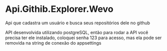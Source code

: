 # Api.Githib.Explorer.Wevo
Api que cadastra um usuário e busca seus repositórios dele no github

API desenvolvida utilizando postgreSQL, então para rodar a API você precisa ter ele instalado, coloquei senha 123 para acesso, mas ela pode ser removida na string de conexão do appsettings 
